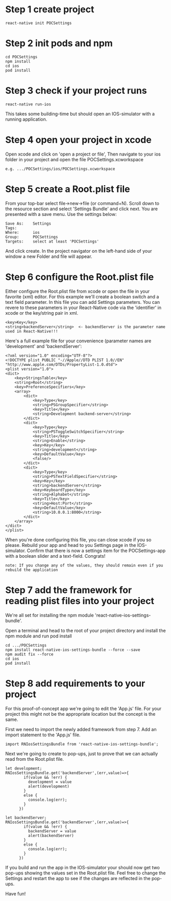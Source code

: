 # Step 1 create project

    react-native init POCSettings

# Step 2 init pods and npm

    cd POCSettings
    npm install
    cd ios
    pod install

# Step 3 check if your project runs

    react-native run-ios

This takes some building-time but should open an IOS-simulator with a running application.

# Step 4 open your project in xcode

Open xcode and click on 'open a project or file', Then navigate to your ios folder in your project and open the file 
POCSettings.xcworkspace

    e.g. .../POCSettings/ios/POCSettings.xcworkspace

# Step 5 create a Root.plist file

From your top-bar select file->new->file (or command+N). Scroll down to the resource section and select 
'Settings Bundle' and click next. You are presented with a save menu. Use the settings below:

    Save As:    Settings
    Tags: 
    Where:      ios
    Group:      POCSettings
    Targets:    select at least 'POCSettings'

And click create. In the project navigator on the left-hand side of your window a new Folder and file will appear.

# Step 6 configure the Root.plist file

Either configure the Root.plist file from xcode or open the file in your favorite (xml) editor. For this example we'll
create a boolean switch and a text field parameter. In this file you can add Settings parameters. You can revere to 
these parameters in your React-Native code via the 'identifier' in xcode or the key/string pair in xml.

    <key>Key</key>
    <string>backendServer</string>  <- backendServer is the parameter name used in React-Native!!!

Here's a full example file for your convenience (parameter names are 'development' and 'backendServer':

    <?xml version="1.0" encoding="UTF-8"?>
    <!DOCTYPE plist PUBLIC "-//Apple//DTD PLIST 1.0//EN" "http://www.apple.com/DTDs/PropertyList-1.0.dtd">
    <plist version="1.0">
    <dict>
	    <key>StringsTable</key>
	    <string>Root</string>
	    <key>PreferenceSpecifiers</key>
	    <array>
    		<dict>
    			<key>Type</key>
    			<string>PSGroupSpecifier</string>
    			<key>Title</key>
    			<string>Development backend-server</string>
    		</dict>
    		<dict>
	    		<key>Type</key>
    			<string>PSToggleSwitchSpecifier</string>
	    		<key>Title</key>
		    	<string>Enable</string>
			    <key>Key</key>
    			<string>development</string>
	    		<key>DefaultValue</key>
		    	<false/>
    		</dict>
	    	<dict>
		    	<key>Type</key>
			    <string>PSTextFieldSpecifier</string>
    			<key>Key</key>
	    		<string>backendServer</string>
		    	<key>KeyboardType</key>
			    <string>Alphabet</string>
    			<key>Title</key>
	    		<string>Host:Port</string>
		    	<key>DefaultValue</key>
			    <string>10.0.0.1:8000</string>
    		</dict>
	    </array>
    </dict>
    </plist>

When you're done configuring this file, you can close xcode if you so please. Rebuild your app and head to you Settings
page in the IOS-simulator. Confirm that there is now a settings item for the POCSettings-app with a boolean slider and a
text-field. Congrats!

    note: If you change any of the values, they should remain even if you rebuild the application

# Step 7 add the framework for reading plist files into your project

We're all set for installing the npm module 'react-native-ios-settings-bundle'.

Open a terminal and head to the root of your project directory and install the npm module and run pod install

    cd .../POCSettings
    npm install react-native-ios-settings-bundle --force --save
    npm audit fix --force
    cd ios
    pod install

# Step 8 add requirements to your project

For this proof-of-concept app we're going to edit the 'App.js' file. For your project this might not be the appropriate 
location but the concept is the same.

First we need to import the newly added framework from step 7. Add an import statement to the 'App.js' file.

    import RNIosSettingsBundle from 'react-native-ios-settings-bundle';

Next we're going to create to pop-ups, just to prove that we can actually read from the Root.plist file.

    let development;
    RNIosSettingsBundle.get('backendServer',(err,value)=>{
            if(value && !err) {
              development = value
              alert(development)
            }
            else {
              console.log(err);
            }
          })
    
    let backendServer;
    RNIosSettingsBundle.get('backendServer',(err,value)=>{
            if(value && !err) {
              backendServer = value
              alert(backendServer)
            }
            else {
              console.log(err);
            }
          })

If you build and run the app in the IOS-simulator your should now get two pop-ups showing the values set in the Root.plist
file. Feel free to change the Settings and restart the app to see if the changes are reflected in the pop-ups.

Have fun!
